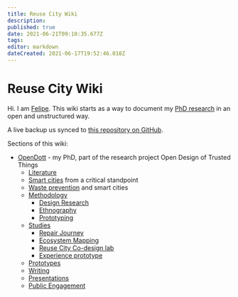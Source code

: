 ```yaml
---
title: Reuse City Wiki
description: 
published: true
date: 2021-06-21T09:10:35.677Z
tags: 
editor: markdown
dateCreated: 2021-06-17T19:52:46.018Z
---
```


# Reuse City Wiki

Hi. I am [Felipe](https://is.efeefe.me). This wiki starts as a way to document my [PhD research](/opendott) in an open and unstructured way.

A live backup us synced to [this repository on GitHub](https://github.com/reuse-city/wiki/).

Sections of this wiki:

- [OpenDott](/opendott) - my PhD, part of the research project Open Design of Trusted Things
	- [Literature](/opendott/literature)
  	- [Smart cities](/opendott/literature/smart-cities) from a critical standpoint
    - [Waste prevention](/opendott/literature/waste-prevention) and smart cities
  - [Methodology](/opendott/methodology)
  	- [Design Research](/opendott/methodology/design-research)
    - [Ethnography](/opendott/methodology/ethnography)
    - [Prototyping](/opendott/methodology/prototyping)
  - [Studies](/opendott/studies)
  	- [Repair Journey](/opendott/studies/repair-journey)
    - [Ecosystem Mapping](/opendott/studies/ecosystem-mapping)
    - [Reuse City Co-design lab](/opendott/studies/reuse-city-lab)
    - [Experience prototype](/opendott/studies/experience-prototype)
  - [Prototypes](/opendott/prototypes)
  - [Writing](/opendott/writing)
  - [Presentations](/opendott/presentations)
  - [Public Engagement](/opendott/public-engagement)
